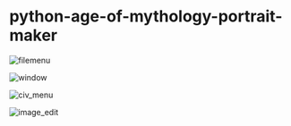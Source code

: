 # python-age-of-mythology-portrait-maker


![filemenu](https://user-images.githubusercontent.com/17935336/183202654-e0f65c02-3b45-4212-a5e1-789c3b217386.PNG)


![window](https://user-images.githubusercontent.com/17935336/185473355-a0365d28-f237-4287-913c-3da843ce4c58.PNG)


![civ_menu](https://user-images.githubusercontent.com/17935336/183202998-afd65960-fe18-48e0-b352-78bebcbedec0.png)


![image_edit](https://user-images.githubusercontent.com/17935336/183203075-2ba4be7a-f728-42fb-ad91-7cdc32aca605.png)

